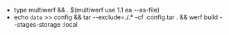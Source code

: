 - type multiwerf && . $(multiwerf use 1.1 ea --as-file)
- echo `date` >> config && tar --exclude=./.* -cf .config.tar . && werf build --stages-storage :local
